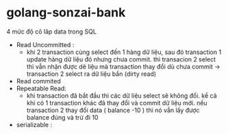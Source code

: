 # golang-sonzai-bank

4 mức độ cô lâp data trong SQL

- Read Uncommitted : 
  - khi 2 transaction cùng select đến 1 hàng dữ liệu, sau đó transaction 1 update hàng dữ liệu đó 
  nhưng chưa commit. thì transacion 2 select thì vẫn nhận được dẽ liệu mà transaction thay đổi dù chưa commit
  -> transaction 2 select ra dữ liệu bẩn (dirty read)
- Read commited
- Repeatable Read:
  - khi transaction đã bắt đầu thì các dữ liệu select sẽ không đổi. kể cả khi có 1 transaction khác 
  đã thay đổi và commit dữ liệu mới. 
  nếu transaction 2 thay đổi data ( balance -10 ) thì nó vẫn lấy được balance đúng và trừ đi 10 
- serializable : 
